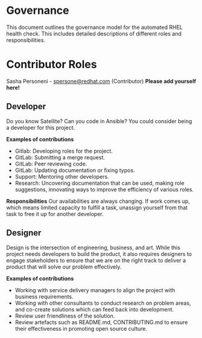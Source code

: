 # Governance
This document outlines the governance model for the automated RHEL health check. This includes detailed descriptions of different roles and responsibilities.

# Contributor Roles
Sasha Personeni - spersone@redhat.com (Contributor)
<b> Please add yourself here! </b>

## Developer
Do you know Satellite? Can you code in Ansible? You could consider being a developer for this project.

**Examples of contributions**
- Gitlab: Developing roles for the project.
- GitLab: Submitting a merge request.
- GitLab: Peer reviewing code.
- GitLab: Updating documentation or fixing typos.
- Support: Mentoring other developers.
- Research: Uncovering documentation that can be used, making role suggestions, innovating ways to improve the efficiency of various roles.

**Responsibilities**
Our availabilities are always changing. If work comes up, which means limited capacity to fulfill a task, unassign yourself from that task to free it up for another developer.

## Designer
Design is the intersection of engineering, business, and art. While this project needs developers to build the product, it also requires designers to engage stakeholders to ensure that we are on the right track to deliver a product that will solve our problem effectively. 

**Examples of contributions**

- Working with service delivery managers to align the project with business requirements.
- Working with other consultants to conduct research on problem areas, and co-create solutions which can feed back into development.
- Review user friendliness of the solution.
- Review artefacts such as README.md, CONTRIBUTING.md to ensure their effectiveness in promoting open source culture.
